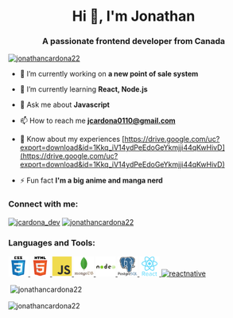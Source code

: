 <h1 align="center">Hi 👋, I'm Jonathan</h1>
<h3 align="center">A passionate frontend developer from Canada</h3>

<p align="left"> <a href="https://github.com/ryo-ma/github-profile-trophy"><img src="https://github-profile-trophy.vercel.app/?username=jonathancardona22" alt="jonathancardona22" /></a> </p>

- 🔭 I’m currently working on **a new point of sale system**

- 🌱 I’m currently learning **React, Node.js**

- 💬 Ask me about **Javascript**

- 📫 How to reach me **jcardona0110@gmail.com**

- 📄 Know about my experiences [https://drive.google.com/uc?export=download&id=1Kkq_iV14ydPeEdoGeYkmjji44qKwHivD](https://drive.google.com/uc?export=download&id=1Kkq_iV14ydPeEdoGeYkmjji44qKwHivD)

- ⚡ Fun fact **I'm a big anime and manga nerd**

<h3 align="left">Connect with me:</h3>
<p align="left">
<a href="https://twitter.com/jcardona_dev" target="blank"><img align="center" src="https://raw.githubusercontent.com/rahuldkjain/github-profile-readme-generator/master/src/images/icons/Social/twitter.svg" alt="jcardona_dev" height="30" width="40" /></a>
<a href="https://linkedin.com/in/jonathancardona22" target="blank"><img align="center" src="https://raw.githubusercontent.com/rahuldkjain/github-profile-readme-generator/master/src/images/icons/Social/linked-in-alt.svg" alt="jonathancardona22" height="30" width="40" /></a>
</p>

<h3 align="left">Languages and Tools:</h3>
<p align="left"> <a href="https://www.w3schools.com/css/" target="_blank" rel="noreferrer"> <img src="https://raw.githubusercontent.com/devicons/devicon/master/icons/css3/css3-original-wordmark.svg" alt="css3" width="40" height="40"/> </a> <a href="https://www.w3.org/html/" target="_blank" rel="noreferrer"> <img src="https://raw.githubusercontent.com/devicons/devicon/master/icons/html5/html5-original-wordmark.svg" alt="html5" width="40" height="40"/> </a> <a href="https://developer.mozilla.org/en-US/docs/Web/JavaScript" target="_blank" rel="noreferrer"> <img src="https://raw.githubusercontent.com/devicons/devicon/master/icons/javascript/javascript-original.svg" alt="javascript" width="40" height="40"/> </a> <a href="https://www.mongodb.com/" target="_blank" rel="noreferrer"> <img src="https://raw.githubusercontent.com/devicons/devicon/master/icons/mongodb/mongodb-original-wordmark.svg" alt="mongodb" width="40" height="40"/> </a> <a href="https://nodejs.org" target="_blank" rel="noreferrer"> <img src="https://raw.githubusercontent.com/devicons/devicon/master/icons/nodejs/nodejs-original-wordmark.svg" alt="nodejs" width="40" height="40"/> </a> <a href="https://www.postgresql.org" target="_blank" rel="noreferrer"> <img src="https://raw.githubusercontent.com/devicons/devicon/master/icons/postgresql/postgresql-original-wordmark.svg" alt="postgresql" width="40" height="40"/> </a> <a href="https://reactjs.org/" target="_blank" rel="noreferrer"> <img src="https://raw.githubusercontent.com/devicons/devicon/master/icons/react/react-original-wordmark.svg" alt="react" width="40" height="40"/> </a> <a href="https://reactnative.dev/" target="_blank" rel="noreferrer"> <img src="https://reactnative.dev/img/header_logo.svg" alt="reactnative" width="40" height="40"/> </a> </p>

<p>&nbsp;<img align="center" src="https://github-readme-stats.vercel.app/api?username=jonathancardona22&show_icons=true&locale=en" alt="jonathancardona22" /></p>

<p><img align="center" src="https://github-readme-streak-stats.herokuapp.com/?user=jonathancardona22&" alt="jonathancardona22" /></p>
